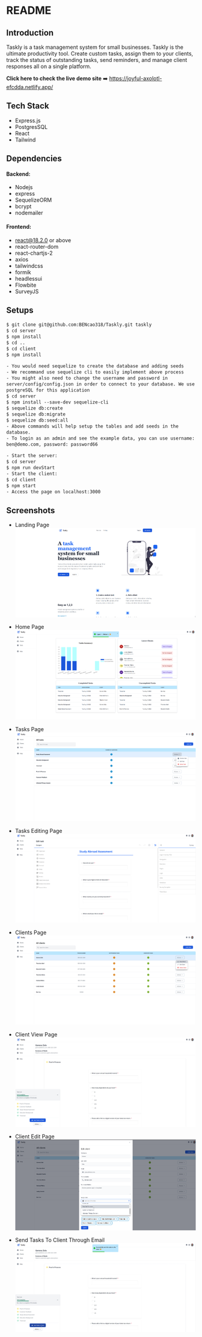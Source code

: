 # README

## Introduction

Taskly is a task management system for small businesses.
Taskly is the ultimate productivity tool. Create custom tasks, assign them to your clients, track the status of outstanding tasks, send reminders, and manage client responses all on a single platform.

**Click here to check the live demo site** ➡️ https://joyful-axolotl-efcdda.netlify.app/

## Tech Stack

- Express.js
- PostgresSQL
- React
- Tailwind

## Dependencies

#### Backend:

- Nodejs
- express
- SequelizeORM
- bcrypt
- nodemailer

#### Frontend:

- react@18.2.0 or above
- react-router-dom
- react-chartjs-2
- axios
- tailwindcss
- formik
- headlessui
- Flowbite
- SurveyJS

## Setups

```
$ git clone git@github.com:BENcao318/Taskly.git taskly
$ cd server
$ npm install
$ cd ..
$ cd client
$ npm install
```

```
- You would need sequelize to create the database and adding seeds
- We recommand use sequelize cli to easily implement above process
- You might also need to change the username and password in server/config/config.json in order to connect to your database. We use postgreSQL for this application
$ cd server
$ npm install --save-dev sequelize-cli
$ sequelize db:create
$ sequelize db:migrate
$ sequelize db:seed:all
- Above commands will help setup the tables and add seeds in the database.
- To login as an admin and see the example data, you can use username: ben@demo.com, password: password66
```

```
- Start the server:
$ cd server
$ npm run devStart
- Start the client:
$ cd client
$ npm start
- Access the page on localhost:3000
```

## Screenshots

- Landing Page
  ![Landing Page](./screenshots/LandingPage.png)

- Home Page
  ![Podcast Page](./screenshots/HomePage.png)

- Tasks Page
  ![Tasks Page](./screenshots/TasksPage.png)

- Tasks Editing Page
  ![Task Editing Page](./screenshots/TaskEditingPage.png)

- Clients Page
  ![Clients Page](./screenshots/ClientsPage.png)

- Client View Page
  ![Client View Page](./screenshots/ClientViewPage.png)

- Client Edit Page
  ![Client Edit Page](./screenshots/ClientEditPage.png)

- Send Tasks To Client Through Email
  ![Send Tasks To Client Through Email](./screenshots/SendTasksToClientThroughEmail.png)
